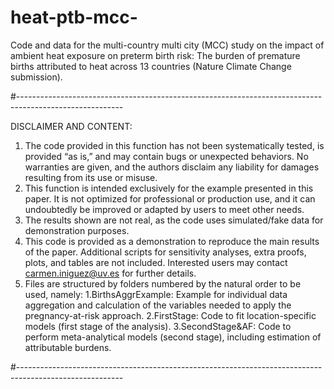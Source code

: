 # heat-ptb-mcc-
Code and data for the multi-country multi city (MCC) study on the impact of ambient heat exposure on preterm birth risk: The burden of premature births attributed to heat across 13 countries (Nature Climate Change submission).

#--------------------------------------------------------------------------------------------------------

DISCLAIMER AND CONTENT:
1.	The code provided in this function has not been systematically tested, is provided “as is,” and may contain bugs or unexpected behaviors. No warranties are given, and the authors disclaim any liability for damages resulting from its use or misuse.
2.	This function is intended exclusively for the example presented in this paper. It is not optimized for professional or production use, and it can undoubtedly be improved or adapted by users to meet other needs.
3.	The results shown are not real, as the code uses simulated/fake data for demonstration purposes.
4.	This code is provided as a demonstration to reproduce the main results of the paper. Additional scripts for sensitivity analyses, extra proofs, plots, and tables are not included. Interested users may contact carmen.iniguez@uv.es for further details. 
5.	Files are structured by folders numbered by the natural order to be used, namely:
1.BirthsAggrExample: Example for individual data aggregation and calculation of the variables needed to apply the pregnancy-at-risk approach.
2.FirstStage: Code to fit location-specific models (first stage of the analysis).
3.SecondStage&AF: Code to perform meta-analytical models (second stage), including estimation of attributable burdens.

#--------------------------------------------------------------------------------------------------------

